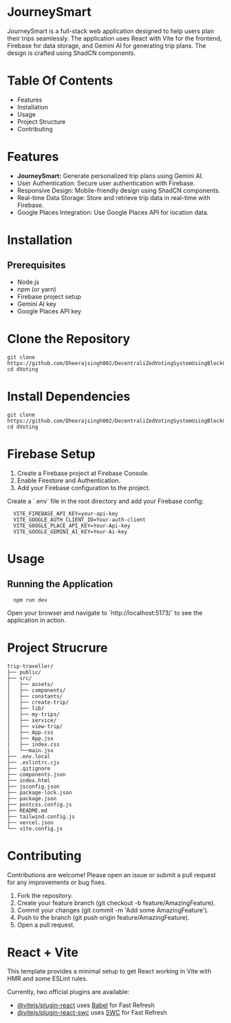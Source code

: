 # JourneySmart
<p>JourneySmart is a full-stack web application designed to help users plan their trips seamlessly. The application uses React with Vite for the frontend, Firebase for data storage, and Gemini AI for generating trip plans. The design is crafted using ShadCN components.</p>

<h1>Table Of Contents</h1>
<ul>
  <li>Features</li>
  <li>Installation</li>
  <li>Usage</li>
  <li>Project Structure</li>
  <li>Contributing</li>
</ul>

<h1>Features</h1>
<ul>
  <li><span style="font-Weight:bold">JourneySmart:</span> Generate personalized trip plans using Gemini AI.</li>
  <li>User Authentication: Secure user authentication with Firebase.</li>
  <li>Responsive Design: Mobile-friendly design using ShadCN components.</li>
  <li>Real-time Data Storage: Store and retrieve trip data in real-time with Firebase.</li>
  <li>Google Places Integration: Use Google Places API for location data.</li>
</ul>

<h1>Installation</h1>
<h2>Prerequisites</h2>
<ul>
  <li>Node.js</li>
  <li>npm (or yarn)</li>
  <li>Firebase project setup</li>
  <li>Gemini AI key</li>
  <li>Google Places API key</li>
</ul>
<h1>Clone the Repository</h1>

   ```shell
   git clone https://github.com/Dheerajsingh002/DecentraliZedVotingSystemUsingBlockChain.git
   cd dVoting
   ```

<h1>Install Dependencies</h1>

   ```shell
   git clone https://github.com/Dheerajsingh002/DecentraliZedVotingSystemUsingBlockChain.git
   cd dVoting
   ```

<h1>Firebase Setup</h1>
<ol>
  <li>Create a Firebase project at Firebase Console.</li>
  <li>Enable Firestore and Authentication.</li>
  <li>Add your Firebase configuration to the project.</li>
</ol>
<p>Create a `.env` file in the root directory and add your Firebase config:</p>

 ```shell
   VITE_FIREBASE_API_KEY=your-api-key
   VITE_GOOGLE_AUTH_CLIENT_ID=Your-auth-client
   VITE_GOOGLE_PLACE_API_KEY=Your-Api-key
   VITE_GOOGLE_GEMINI_AI_KEY=Your-Ai-key
   ```

<h1>Usage</h1>
<h2>Running the Application</h2>

  ```shell
    npm run dev
   ```
<p>Open your browser and navigate to `http://localhost:5173/` to see the application in action.</p>

<h1>Project Strucrure</h1>

 ```shell
trip-traveller/
├── public/
├── src/
│   ├── assets/
│   ├── components/
│   ├── constants/
│   ├── create-trip/
│   ├── lib/
│   ├── my-trips/
│   ├── service/
│   ├── view-trip/
│   ├── App.css
│   ├── App.jsx
|   ├── index.css
|   └──main.jsx
├── .env.local
├── .eslintrc.cjs
├── .gitignore
├── components.json
├── index.html
├── jsconfig.json
├── package-lock.json
├── package.json
├── postcss.config.js
├── README.md
├── tailwind.config.js
├── vercel.json
└── vite.config.js

   ```

<h1>Contributing</h1>
<p>Contributions are welcome! Please open an issue or submit a pull request for any improvements or bug fixes.</p>
<ol>
  <li>Fork the repository.</li>
  <li>Create your feature branch (git checkout -b feature/AmazingFeature).</li>
  <li>Commit your changes (git commit -m 'Add some AmazingFeature').</li>
  <li>Push to the branch (git push origin feature/AmazingFeature).</li>
  <li>Open a pull request.</li>
  
  
</ol>

<h1>React + Vite</h1>

This template provides a minimal setup to get React working in Vite with HMR and some ESLint rules.

Currently, two official plugins are available:

- [@vitejs/plugin-react](https://github.com/vitejs/vite-plugin-react/blob/main/packages/plugin-react/README.md) uses [Babel](https://babeljs.io/) for Fast Refresh
- [@vitejs/plugin-react-swc](https://github.com/vitejs/vite-plugin-react-swc) uses [SWC](https://swc.rs/) for Fast Refresh
